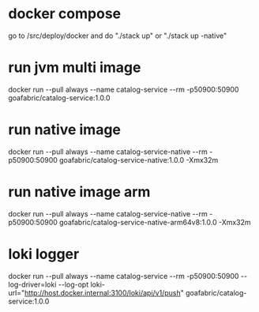 # docker compose
go to /src/deploy/docker and do "./stack up" or "./stack up -native"

# run jvm multi image
docker run --pull always --name catalog-service --rm -p50900:50900 goafabric/catalog-service:1.0.0

# run native image
docker run --pull always --name catalog-service-native --rm -p50900:50900 goafabric/catalog-service-native:1.0.0 -Xmx32m

# run native image arm
docker run --pull always --name catalog-service-native --rm -p50900:50900 goafabric/catalog-service-native-arm64v8:1.0.0 -Xmx32m

# loki logger
docker run --pull always --name catalog-service --rm -p50900:50900 --log-driver=loki --log-opt loki-url="http://host.docker.internal:3100/loki/api/v1/push" goafabric/catalog-service:1.0.0